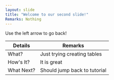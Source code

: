 ```yaml
---
layout: slide
title: "Welcome to our second slide!"
Remarks: Nothing
---
```


Use the left arrow to go back!


Details | Remarks
--- | ---
What? | Just trying creating tables
How's It? | It is great
What Next? | Should jump back to tutorial
